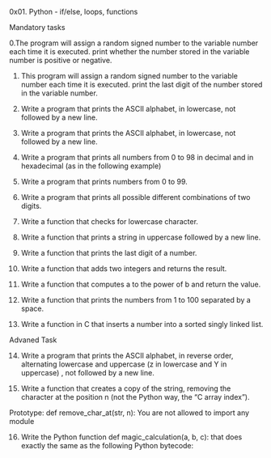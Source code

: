 0x01. Python - if/else, loops, functions

Mandatory tasks

0.The program will assign a random signed number to the variable number each time it is executed. print whether the number stored in the variable number is positive or negative.

1. This program will assign a random signed number to the variable number each time it is executed. print the last digit of the number stored in the variable number.

2. Write a program that prints the ASCII alphabet, in lowercase, not followed by a new line.

3. Write a program that prints the ASCII alphabet, in lowercase, not followed by a new line.

4. Write a program that prints all numbers from 0 to 98 in decimal and in hexadecimal (as in the following example)

5. Write a program that prints numbers from 0 to 99.

6. Write a program that prints all possible different combinations of two digits.

7. Write a function that checks for lowercase character.

8. Write a function that prints a string in uppercase followed by a new line.

9. Write a function that prints the last digit of a number.

10. Write a function that adds two integers and returns the result.

11. Write a function that computes a to the power of b and return the value.

12. Write a function that prints the numbers from 1 to 100 separated by a space.

13. Write a function in C that inserts a number into a sorted singly linked list.

Advaned Task

14. Write a program that prints the ASCII alphabet, in reverse order, alternating lowercase and uppercase (z in lowercase and Y in uppercase) , not followed by a new line.

15. Write a function that creates a copy of the string, removing the character at the position n (not the Python way, the “C array index”).

Prototype: def remove_char_at(str, n):
You are not allowed to import any module

16. Write the Python function def magic_calculation(a, b, c): that does exactly the same as the following Python bytecode:

